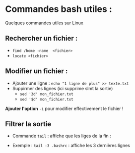 # Commandes bash utiles : 

Quelques commandes utiles sur Linux

## Rechercher un fichier : 
 
- `find /home -name  <fichier>`
- `locate <fichier>`

## Modifier un fichier : 
- Ajouter une ligne : `echo "1 ligne de plus" >> texte.txt`
- Suppirmer des lignes (ici supprime slmt la sortie)
  - `sed '3d' mon_fichier.txt`
  - `sed '$d' mon_fichier.txt`
  
 **Ajouter l'option** `-i` pour modifier effectivement le fichier !
 
 ## Filtrer la sortie 
 - Commande `tail` : affiche que les liges de la fin : 
 
- Exemple : `tail -3 .bashrc` : affiche les 3 dernières lignes 
